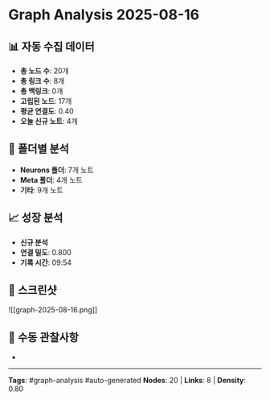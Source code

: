 
# Graph Analysis 2025-08-16

## 📊 자동 수집 데이터
- **총 노드 수**: 20개
- **총 링크 수**: 8개
- **총 백링크**: 0개
- **고립된 노드**: 17개
- **평균 연결도**: 0.40
- **오늘 신규 노트**: 4개

## 📁 폴더별 분석
- **Neurons 폴더**: 7개 노트
- **Meta 폴더**: 4개 노트
- **기타**: 9개 노트

## 📈 성장 분석
- **신규 분석**
- **연결 밀도**: 0.800
- **기록 시간**: 09:54

## 📸 스크린샷
![[graph-2025-08-16.png]]

## 📝 수동 관찰사항
- 

---
**Tags**: #graph-analysis #auto-generated
**Nodes**: 20 | **Links**: 8 | **Density**: 0.80